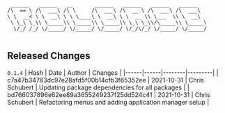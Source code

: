 ```
 ______   ______   __       ______   ______   ______   ______    
/\  == \ /\  ___\ /\ \     /\  ___\ /\  __ \ /\  ___\ /\  ___\   
\ \  __< \ \  __\ \ \ \____\ \  __\ \ \  __ \\ \___  \\ \  __\   
 \ \_\ \_\\ \_____\\ \_____\\ \_____\\ \_\ \_\\/\_____\\ \_____\ 
  \/_/ /_/ \/_____/ \/_____/ \/_____/ \/_/\/_/ \/_____/ \/_____/ 
                                                                 
```


## Released Changes

`0.1.4`
| Hash | Date | Author | Changes |
|------|------|--------|---------|
| c7a47b34783dc97e28afd5f00b14cfb3f65352ee | 2021-10-31 | Chris Schubert | Updating package dependencies for all packages |
| bd766037896e62ee89a3655249237f25dd524c41 | 2021-10-31 | Chris Schubert | Refactoring menus and adding application manager setup |
